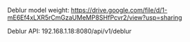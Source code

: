 Deblur model weight: https://drive.google.com/file/d/1-mE6Ef4xLXR5rCmGzaUMeMP8SHfPcvr2/view?usp=sharing

Deblur API: 192.168.1.18:8080/api/v1/deblur